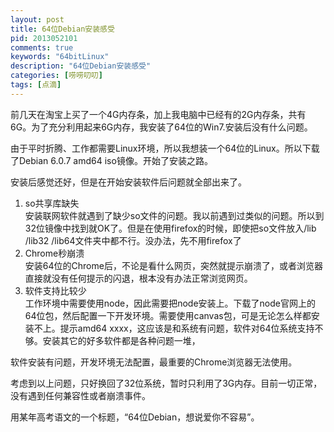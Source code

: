```yaml
---
layout: post
title: 64位Debian安装感受
pid: 2013052101
comments: true
keywords: "64bitLinux"
description: "64位Debian安装感受"
categories: [唠唠叨叨]
tags: [点滴]
---
```

前几天在淘宝上买了一个4G内存条，加上我电脑中已经有的2G内存条，共有6G。为了充分利用起来6G内存，我安装了64位的Win7.安装后没有什么问题。

由于平时折腾、工作都需要Linux环境，所以我想装一个64位的Linux。所以下载了Debian 6.0.7 amd64 iso镜像。开始了安装之路。

安装后感觉还好，但是在开始安装软件后问题就全部出来了。

1. so共享库缺失  
  安装联网软件就遇到了缺少so文件的问题。我以前遇到过类似的问题。所以到32位镜像中找到就OK了。但是在使用firefox的时候，即使把so文件放入/lib /lib32 /lib64文件夹中都不行。没办法，先不用firefox了
2. Chrome秒崩溃  
  安装64位的Chrome后，不论是看什么网页，突然就提示崩溃了，或者浏览器直接就没有任何提示的闪退，根本没有办法正常浏览网页。
3. 软件支持比较少  
  工作环境中需要使用node，因此需要把node安装上。下载了node官网上的64位包，然后配置一下开发环境。需要使用canvas包，可是无论怎么样都安装不上。提示amd64 xxxx，这应该是和系统有问题，软件对64位系统支持不够。安装其它的好多软件都是各种问题一堆，

软件安装有问题，开发环境无法配置，最重要的Chrome浏览器无法使用。

考虑到以上问题，只好换回了32位系统，暂时只利用了3G内存。目前一切正常，没有遇到任何兼容性或者崩溃事件。

用某年高考语文的一个标题，“64位Debian，想说爱你不容易”。
